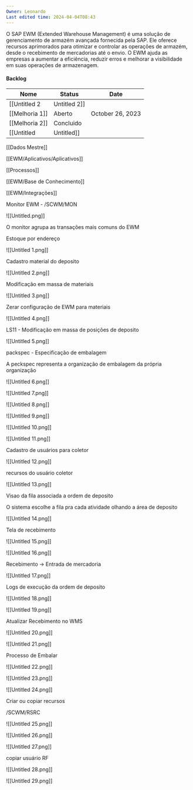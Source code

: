 ```yaml
---
Owner: Leonardo
Last edited time: 2024-04-04T08:43
---
```

O SAP EWM (Extended Warehouse Management) é uma solução de gerenciamento de armazém avançada fornecida pela SAP. Ele oferece recursos aprimorados para otimizar e controlar as operações de armazém, desde o recebimento de mercadorias até o envio. O EWM ajuda as empresas a aumentar a eficiência, reduzir erros e melhorar a visibilidade em suas operações de armazenagem.

#### Backlog

|Nome|Status|Date|
|---|---|---|
|[[Untitled 2|Untitled 2]]|||
|[[Melhoria 1]]|Aberto|October 26, 2023|
|[[Melhoria 2]]|Concluido||
|[[Untitled|Untitled]]|||

  
  

[[Dados Mestre]]

[[EWM/Aplicativos/Aplicativos]]

[[Processos]]

[[EWM/Base de Conhecimento]]

[[EWM/Integrações]]

  

Monitor EWM - /SCWM/MON

![[Untitled.png]]

O monitor agrupa as transações mais comuns do EWM

  

Estoque por endereço

![[Untitled 1.png]]

  

  

Cadastro material do deposito

![[Untitled 2.png]]

  

Modificação em massa de materiais

![[Untitled 3.png]]

  

Zerar configuração de EWM para materiais

![[Untitled 4.png]]

  

  

LS11 - Modificação em massa de posições de deposito

![[Untitled 5.png]]

  

  

packspec - Especificação de embalagem

A peckspec representa a organização de embalagem da própria organização

  

![[Untitled 6.png]]

![[Untitled 7.png]]

![[Untitled 8.png]]

  

![[Untitled 9.png]]

  

![[Untitled 10.png]]

![[Untitled 11.png]]

  

Cadastro de usuários para coletor

![[Untitled 12.png]]

recursos do usuário coletor

![[Untitled 13.png]]

  

Visao da fila associada a ordem de deposito

O sistema escolhe a fila pra cada atividade olhando a área de deposito

![[Untitled 14.png]]

  

Tela de recebimento

![[Untitled 15.png]]

  

![[Untitled 16.png]]

  

  

Recebimento → Entrada de mercadoria

![[Untitled 17.png]]

  

Logs de execução da ordem de deposito

![[Untitled 18.png]]

![[Untitled 19.png]]

  

  

Atualizar Recebimento no WMS

![[Untitled 20.png]]

![[Untitled 21.png]]

  

Processo de Embalar

  

![[Untitled 22.png]]

  

![[Untitled 23.png]]

![[Untitled 24.png]]

Criar ou copiar recursos

/SCWM/RSRC

  

![[Untitled 25.png]]

![[Untitled 26.png]]

![[Untitled 27.png]]

  

  

copiar usuário RF

  

![[Untitled 28.png]]

  

  

![[Untitled 29.png]]
